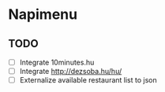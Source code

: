 # Napimenu
## TODO
- [ ] Integrate 10minutes.hu
- [ ] Integrate http://dezsoba.hu/hu/
- [ ] Externalize available restaurant list to json
